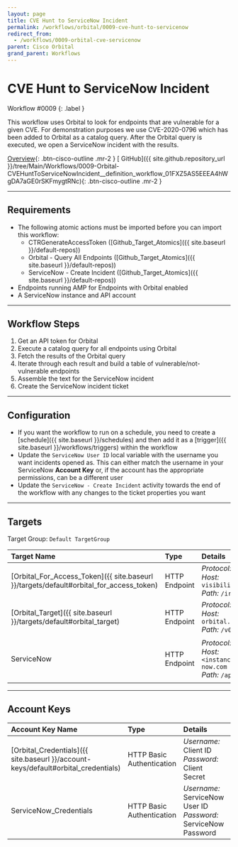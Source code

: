 ```yaml
---
layout: page
title: CVE Hunt to ServiceNow Incident
permalink: /workflows/orbital/0009-cve-hunt-to-servicenow
redirect_from:
  - /workflows/0009-orbital-cve-servicenow
parent: Cisco Orbital
grand_parent: Workflows
---
```


# CVE Hunt to ServiceNow Incident
<div markdown="1">
Workflow #0009
{: .label }
</div>

This workflow uses Orbital to look for endpoints that are vulnerable for a given CVE. For demonstration purposes we use CVE-2020-0796 which has been added to Orbital as a catalog query. After the Orbital query is executed, we open a ServiceNow incident with the results.

[<i class="fa fa-video mr-1"></i> Overview](https://www.youtube.com/watch?v=OwGHPqG8h80&list=PLPFIie48Myg2tu2gHbgm-moYg8LDaXsSo&index=8){: .btn-cisco-outline .mr-2 } [<i class="fab fa-github mr-1"></i> GitHub]({{ site.github.repository_url }}/tree/Main/Workflows/0009-Orbital-CVEHuntToServiceNowIncident__definition_workflow_01FXZ5AS5EEEA4hWgDA7aGE0rSKFmygtRNc){: .btn-cisco-outline .mr-2 }

---

## Requirements
* The following atomic actions must be imported before you can import this workflow:
	* CTRGenerateAccessToken ([Github_Target_Atomics]({{ site.baseurl }}/default-repos))
	* Orbital - Query All Endpoints ([Github_Target_Atomics]({{ site.baseurl }}/default-repos))
	* ServiceNow - Create Incident ([Github_Target_Atomics]({{ site.baseurl }}/default-repos))
* Endpoints running AMP for Endpoints with Orbital enabled
* A ServiceNow instance and API account

---

## Workflow Steps
1. Get an API token for Orbital
1. Execute a catalog query for all endpoints using Orbital
1. Fetch the results of the Orbital query
1. Iterate through each result and build a table of vulnerable/not-vulnerable endpoints
1. Assemble the text for the ServiceNow incident
1. Create the ServiceNow incident ticket

---

## Configuration
* If you want the workflow to run on a schedule, you need to create a [schedule]({{ site.baseurl }}/schedules) and then add it as a [trigger]({{ site.baseurl }}/workflows/triggers) within the workflow
* Update the `ServiceNow User ID` local variable with the username you want incidents opened as. This can either match the username in your ServiceNow **Account Key** or, if the account has the appropriate permissions, can be a different user
* Update the `ServiceNow - Create Incident` activity towards the end of the workflow with any changes to the ticket properties you want

---

## Targets
Target Group: `Default TargetGroup`

| Target Name | Type | Details | Account Keys | Notes |
|:------------|:-----|:--------|:-------------|:------|
| [Orbital_For_Access_Token]({{ site.baseurl }}/targets/default#orbital_for_access_token) | HTTP Endpoint | _Protocol:_ `HTTPS`<br />_Host:_ `visibility.amp.cisco.com`<br />_Path:_ `/iroh` | Orbital_Credentials | Created by default |
| [Orbital_Target]({{ site.baseurl }}/targets/default#orbital_target) | HTTP Endpoint | _Protocol:_ `HTTPS`<br />_Host:_ `orbital.amp.cisco.com`<br />_Path:_ `/v0` | None | Created by default |
| ServiceNow | HTTP Endpoint | _Protocol:_ `HTTPS`<br />_Host:_ `<instance>.service-now.com`<br />_Path:_ `/api` | ServiceNow_Credentials | Be sure to use your instance URL |

---

## Account Keys

| Account Key Name | Type | Details | Notes |
|:-----------------|:-----|:--------|:------|
| [Orbital_Credentials]({{ site.baseurl }}/account-keys/default#orbital_credentials) | HTTP Basic Authentication | _Username:_ Client ID<br />_Password:_ Client Secret | Created by default |
| ServiceNow_Credentials | HTTP Basic Authentication | _Username:_ ServiceNow User ID<br />_Password:_ ServiceNow Password | |
